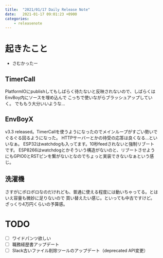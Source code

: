 ```yaml
---
title:  "2021/01/17 Daily Release Note"
date:   2021-01-17 09:01:23 +0900
categories:
	- releasenote
---
```

# 起きたこと

* さむかったー

## TimerCall

PlatformIOにpublishしてもしばらく待たないと反映されないので、しばらくはEnvBoy内にソースを埋め込んで
こっちで使いながらブラッシュアップしていく。
でももう大分いいような… 

## EnvBoyX

v3.3 released。TimerCallを使うようになったのでメインループがすごい勢いでぐるぐる回るようになった。
HTTPサーバーとかの待受の応答は良くなる…といいなぁ。
ESP32はwatchdogも入ってます。10秒feedされないと強制リブートです。
ESP8266はwatchdogとかそういう構造がないのと、リブートさせようにもGPIO0とRSTピンを繋がないとなのでちょっと実装できないなぁという感じ。

## 洗濯機

さすがにボロボロなのだけれども、普通に使える程度には動いちゃってる。とはいえ容量も微妙に足りないので
買い替えたい感じ。といっても中古ですけど。ざっくり4万円くらいの予算感。

# TODO 

- [ ] ワイドパンツ欲しい
- [ ] 職務経歴書アップデート
- [ ] Slack古いファイル削除ツールのアップデート（deprecated API変更）